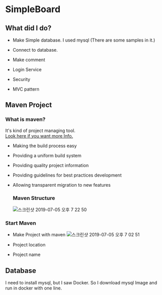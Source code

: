 # SimpleBoard

## What did I do?

- Make Simple database. I used mysql (There are some samples in it.)

- Connect to database.

- Make comment

- Login Service

- Security

- MVC pattern

## Maven Project

### What is maven?
It's kind of project managing tool.\
[Look here if you want more Info.](https://maven.apache.org/what-is-maven.html)
- Making the build process easy
- Providing a uniform build system
- Providing quality project information
- Providing guidelines for best practices development
- Allowing transparent migration to new features

    ### Maven Structure
    ![스크린샷 2019-07-05 오후 7 22 50](https://user-images.githubusercontent.com/32008149/60716417-51d07600-9f5a-11e9-8ac3-a6e6d81adcf2.png)

### Start Maven
- Make Project with maven
    ![스크린샷 2019-07-05 오후 7 02 51](https://user-images.githubusercontent.com/32008149/60715285-a1fa0900-9f57-11e9-92da-dd84b3248858.png)

- Project location

- Project name

## Database
I need to install mysql, but I saw Docker. So I download mysql Image and run in docker with one line. 
